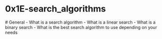 <h1> 0x1E-search_algorithms </h1>
# General
- What is a search algorithm
- What is a linear search
- What is a binary search
- What is the best search algorithm to use depending on your needs
